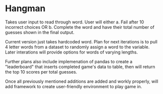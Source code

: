 # Hangman

Takes user input to read through word. User will either a. Fail after 10 incorrect choices OR b. Complete the word and have their total number of guesses shown in the final output.

Current version just takes hardcoded word. Plan for next iterations is to pull 4 letter words from a dataset to randomly assign a word to the variable. Later interations will provide options for words of varying lengths.

Further plans also include implemenation of pandas to create a "leaderboard" that inserts completed game's data to table, then will return the top 10 scores per total guesses.

Once all previously mentioned additions are added and workly properly, will add framework to create user-friendly environment to play game in.
